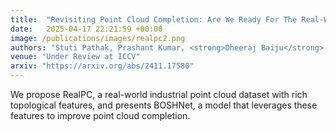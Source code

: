 ```yaml
---
title:  "Revisiting Point Cloud Completion: Are We Ready For The Real-World?"
date:   2025-04-17 22:21:59 +00:00
image: /publications/images/realpc2.png
authors: "Stuti Pathak, Prashant Kumar, <strong>Dheeraj Baiju</strong>, Nicholus Mboga, Gunther Steenackers, Rudi Penne"
venue: "Under Review at ICCV"
arxiv: "https://arxiv.org/abs/2411.17580"
---
```

We propose RealPC, a real-world industrial point cloud dataset with rich topological features, and presents BOSHNet, a model that leverages these features to improve point cloud completion.





